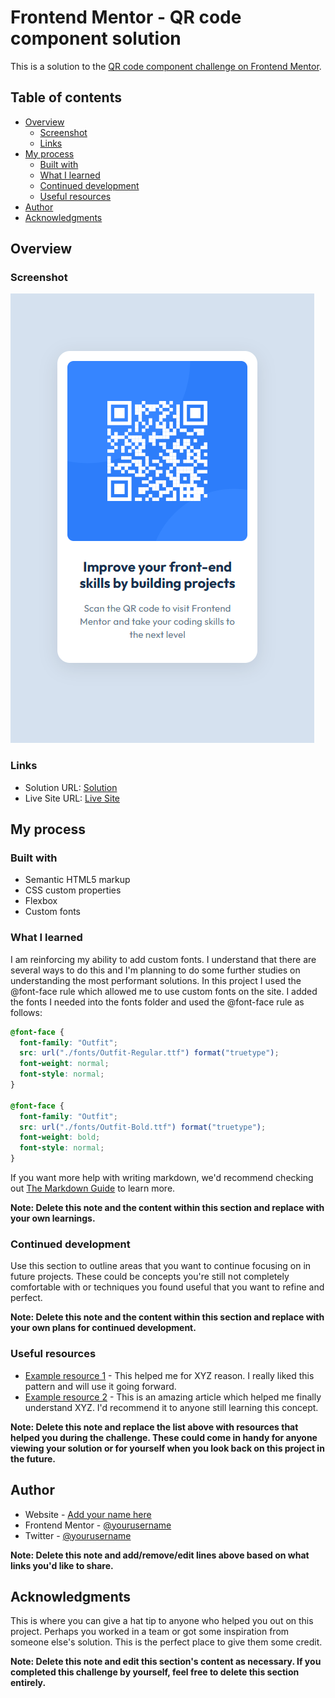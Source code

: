 # Frontend Mentor - QR code component solution

This is a solution to the [QR code component challenge on Frontend Mentor](https://www.frontendmentor.io/challenges/qr-code-component-iux_sIO_H).

## Table of contents

- [Overview](#overview)
  - [Screenshot](#screenshot)
  - [Links](#links)
- [My process](#my-process)
  - [Built with](#built-with)
  - [What I learned](#what-i-learned)
  - [Continued development](#continued-development)
  - [Useful resources](#useful-resources)
- [Author](#author)
- [Acknowledgments](#acknowledgments)

## Overview

### Screenshot

![](./images/qr-code-component.png)

### Links

- Solution URL: [Solution](https://www.frontendmentor.io/solutions/static-page-using-flex-box--tvAVgaFeS)
- Live Site URL: [Live Site](https://qr-code-component-kev.netlify.app/)

## My process

### Built with

- Semantic HTML5 markup
- CSS custom properties
- Flexbox
- Custom fonts

### What I learned

I am reinforcing my ability to add custom fonts. I understand that there are several ways to do this and I'm planning to do some further studies on understanding the most performant solutions. In this project I used the @font-face rule which allowed me to use custom fonts on the site. I added the fonts I needed into the fonts folder and used the @font-face rule as follows:

```css
@font-face {
  font-family: "Outfit";
  src: url("./fonts/Outfit-Regular.ttf") format("truetype");
  font-weight: normal;
  font-style: normal;
}

@font-face {
  font-family: "Outfit";
  src: url("./fonts/Outfit-Bold.ttf") format("truetype");
  font-weight: bold;
  font-style: normal;
}
```

If you want more help with writing markdown, we'd recommend checking out [The Markdown Guide](https://www.markdownguide.org/) to learn more.

**Note: Delete this note and the content within this section and replace with your own learnings.**

### Continued development

Use this section to outline areas that you want to continue focusing on in future projects. These could be concepts you're still not completely comfortable with or techniques you found useful that you want to refine and perfect.

**Note: Delete this note and the content within this section and replace with your own plans for continued development.**

### Useful resources

- [Example resource 1](https://www.example.com) - This helped me for XYZ reason. I really liked this pattern and will use it going forward.
- [Example resource 2](https://www.example.com) - This is an amazing article which helped me finally understand XYZ. I'd recommend it to anyone still learning this concept.

**Note: Delete this note and replace the list above with resources that helped you during the challenge. These could come in handy for anyone viewing your solution or for yourself when you look back on this project in the future.**

## Author

- Website - [Add your name here](https://www.your-site.com)
- Frontend Mentor - [@yourusername](https://www.frontendmentor.io/profile/yourusername)
- Twitter - [@yourusername](https://www.twitter.com/yourusername)

**Note: Delete this note and add/remove/edit lines above based on what links you'd like to share.**

## Acknowledgments

This is where you can give a hat tip to anyone who helped you out on this project. Perhaps you worked in a team or got some inspiration from someone else's solution. This is the perfect place to give them some credit.

**Note: Delete this note and edit this section's content as necessary. If you completed this challenge by yourself, feel free to delete this section entirely.**
